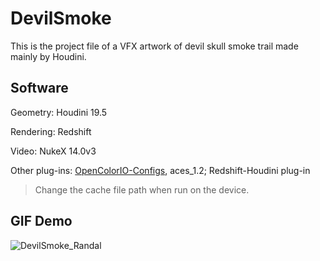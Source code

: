 # DevilSmoke
This is the project file of a VFX artwork of devil skull smoke trail made mainly by Houdini.

## Software

Geometry: Houdini 19.5

Rendering: Redshift

Video: NukeX 14.0v3

Other plug-ins: [OpenColorIO-Configs](https://github.com/colour-science/OpenColorIO-Configs), aces_1.2; Redshift-Houdini plug-in

> Change the cache file path when run on the device.

## GIF Demo

![DevilSmoke_Randal](DevilSmoke_Randal.gif)
